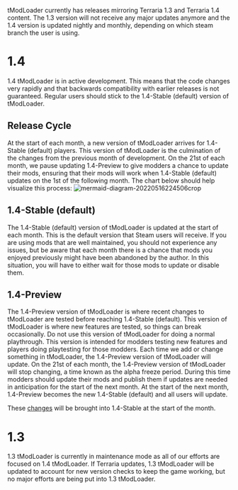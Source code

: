 tModLoader currently has releases mirroring Terraria 1.3 and Terraria 1.4 content. The 1.3 version will not receive any major updates anymore and the 1.4 version is updated nightly and monthly, depending on which steam branch the user is using.

# 1.4
1.4 tModLoader is in active development. This means that the code changes very rapidly and that backwards compatibility with earlier releases is not guaranteed. Regular users should stick to the 1.4-Stable (default) version of tModLoader.

## Release Cycle
At the start of each month, a new version of tModLoader arrives for 1.4-Stable (default) players. This version of tModLoader is the culmination of the changes from the previous month of development. On the 21st of each month, we pause updating 1.4-Preview to give modders a chance to update their mods, ensuring that their mods will work when 1.4-Stable (default) updates on the 1st of the following month. The chart below should help visualize this process:
![mermaid-diagram-20220516224506crop](https://user-images.githubusercontent.com/4522492/168731352-c413acbb-b45b-4246-9407-3dab96fe1ddd.png)    

## 1.4-Stable (default)
The 1.4-Stable (default) version of tModLoader is updated at the start of each month. This is the default version that Steam users will receive. If you are using mods that are well maintained, you should not experience any issues, but be aware that each month there is a chance that mods you enjoyed previously might have been abandoned by the author. In this situation, you will have to either wait for those mods to update or disable them.

## 1.4-Preview
The 1.4-Preview version of tModLoader is where recent changes to tModLoader are tested before reaching 1.4-Stable (default). This version of tModLoader is where new features are tested, so things can break occasionally. Do not use this version of tModLoader for doing a normal playthrough. This version is intended for modders testing new features and players doing playtesting for those modders. Each time we add or change something in tModLoader, the 1.4-Preview version of tModLoader will update. On the 21st of each month, the 1.4-Preview version of tModLoader will stop changing, a time known as the alpha freeze period. During this time modders should update their mods and publish them if updates are needed in anticipation for the start of the next month. At the start of the next month, 1.4-Preview becomes the new 1.4-Stable (default) and all users will update.

These [changes](https://github.com/tModLoader/tModLoader/compare/1.4-stable...1.4) will be brought into 1.4-Stable at the start of the month.

# 1.3
1.3 tModLoader is currently in maintenance mode as all of our efforts are focused on 1.4 tModLoader. If Terraria updates, 1.3 tModLoader will be updated to account for new version checks to keep the game working, but no major efforts are being put into 1.3 tModLoader.